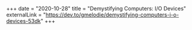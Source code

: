 +++
date = "2020-10-28"
title = "Demystifying Computers: I/O Devices"
externalLink = "https://dev.to/gmelodie/demystifying-computers-i-o-devices-53dk"
+++

